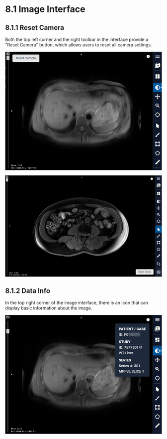 # 8.1 Image Interface

## 8.1.1 Reset Camera

Both the top left corner and the right toolbar in the interface provide a "Reset Camera" button, which allows users to reset all camera settings.

![Image_84](../../images/image_84.png)

![Image_52](../../images/image_52.png)

## 8.1.2 Data Info

In the top right corner of the image interface, there is an icon that can display basic information about the image.



![Image_12](../../images/image_12.png)

